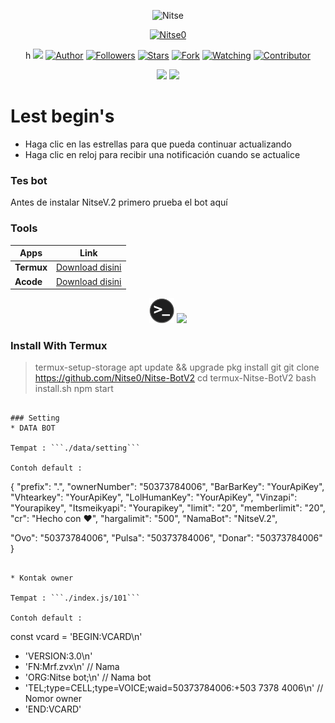 
<P align="center">
    <img alt="Nitse" src ="https://user-images.githubusercontent.com/72728486/108575146-e06e5280-734b-11eb-9268-b91b09e8b374.gif" width="180"

</P>

<p align="center">
<a href="https://github.com/Nitse0"><img title="Nitse0" src="https://img.shields.io/badge/github-Nitse0-orange.svg?style=social&logo=github"></a>
</p>
<p align="center">h
<img src="https://gpvc.arturio.dev/mrfzvx12" />
<a href="https://github.com/Nitse0"><img title="Author" src="https://img.shields.io/badge/termux-Nitse-BotV2-orange?style=for-the-badge&logo=github"></a>
<a href="https://github.com/Nitse0/followers"><img title="Followers" src="https://img.shields.io/github/followers/Nitse0?label=Followers&style=social"></a>
<a href="https://github.com/Nitse0/Nitse-v2/stargazers/"><img title="Stars" src="https://img.shields.io/github/stars/Nitse0/termux-Nitse-BotV2?&style=social"></a>
<a href="https://github.com/Nitse0/Nitse-v2/network/members"><img title="Fork" src="https://img.shields.io/github/forks/Nitse0/termux-Nitse-BotV2?style=social"></a>
<a href="https://github.com/Nitse0/Nitse-v2/watchers"><img title="Watching" src="https://img.shields.io/github/watchers/Nitse0/termux-Nitse-BotV2?label=Watching&style=social"></a>
<a href="https://github.com/Nitse0/Nitse-v2/watchers"><img title="Contributor" src="https://img.shields.io/github/contributors/Nitse/termux-Nitse-BotV2?logo=github&style=social"></a>
</p>
<p align="center">
<a href="https://github.com/Nitse0/Nitse-BotV2"><img src="https://img.shields.io/github.com/Nitse0/Nitse-BotV2?label=Repo%20size&style=plastic"></a>
<a href="https://github.com/Nitse0/Nitse-BotV2"><img src="https://img.shields.io/github/search/termux-Nitse-BotV2/termux-whatsapp-bot?label=Search&style=plastic"></a>
</p>

# Lest begin's
* Haga clic en las estrellas para que pueda continuar actualizando
* Haga clic en reloj para recibir una notificación cuando se actualice
### Tes bot
Antes de instalar NitseV.2 primero prueba el bot aquí
</p>

### Tools
| Apps | Link |
|--------|--------|
| **Termux** | [Download disini](https://play.google.com/store/apps/details?id=com.termux) |
| **Acode** | [Download disini](https://play.google.com/store/apps/details?id=com.foxdebug.acodefree) |
<p align="center">
  <div align="center">
 <code><img height="40" src="https://raw.githubusercontent.com/github/explore/80688e429a7d4ef2fca1e82350fe8e3517d3494d/topics/terminal/terminal.png"></code>
 <code><img height="40" src="https://user-images.githubusercontent.com/72728486/108440991-c9196180-7286-11eb-910e-d95691565ec8.png"></code>

  </div>
  </p>


### Install With Termux

> termux-setup-storage
> apt update && upgrade
> pkg install git
> git clone https://github.com/Nitse0/Nitse-BotV2
> cd termux-Nitse-BotV2
> bash install.sh
> npm start
```

### Setting
* DATA BOT

Tempat : ```./data/setting```

Contoh default :
```
{
	"prefix": ".",
	"ownerNumber": "50373784006",
	"BarBarKey": "YourApiKey",
	"Vhtearkey": "YourApiKey",
	"LolHumanKey": "YourApiKey",
        "Vinzapi": "Yourapikey",
        "Itsmeikyapi": "Yourapikey",
	"limit": "20",
  "memberlimit": "20",
  "cr": "Hecho con ❤️",
  "hargalimit": "500",
  "NamaBot": "NitseV.2",
 
 
  "Ovo": "50373784006",
  "Pulsa": "50373784006",
  "Donar": "50373784006"
}
```

* Kontak owner

Tempat : ```./index.js/101```

Contoh default :

```
const vcard = 'BEGIN:VCARD\n'
+ 'VERSION:3.0\n'
+ 'FN:Mrf.zvx\n' // Nama
+ 'ORG:Nitse bot;\n' // Nama bot
+ 'TEL;type=CELL;type=VOICE;waid=50373784006:+503 7378 4006\n' // Nomor owner
+ 'END:VCARD'
